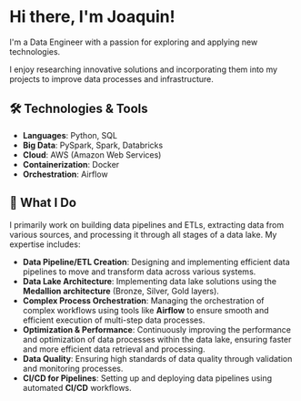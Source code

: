 # Hi there, I'm Joaquin!

I'm a Data Engineer with a passion for exploring and applying new technologies.

I enjoy researching innovative solutions and incorporating them into my projects to improve data processes and infrastructure.

## 🛠️ Technologies & Tools
- **Languages**: Python, SQL
- **Big Data**: PySpark, Spark, Databricks
- **Cloud**: AWS (Amazon Web Services)
- **Containerization**: Docker
- **Orchestration**: Airflow

## 💼 What I Do

I primarily work on building data pipelines and ETLs, extracting data from various sources, and processing it through all stages of a data lake. My expertise includes:

- **Data Pipeline/ETL Creation**: Designing and implementing efficient data pipelines to move and transform data across various systems.
- **Data Lake Architecture**: Implementing data lake solutions using the **Medallion architecture** (Bronze, Silver, Gold layers).
- **Complex Process Orchestration**: Managing the orchestration of complex workflows using tools like **Airflow** to ensure smooth and efficient execution of multi-step data processes.
- **Optimization & Performance**: Continuously improving the performance and optimization of data processes within the data lake, ensuring faster and more efficient data retrieval and processing.
- **Data Quality**: Ensuring high standards of data quality through validation and monitoring processes.
- **CI/CD for Pipelines**: Setting up and deploying data pipelines using automated **CI/CD** workflows.
